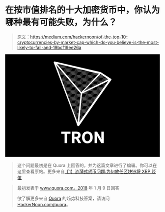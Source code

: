 # 在按市值排名的十大加密货币中，你认为哪种最有可能失败，为什么？

> 原文：<https://medium.com/hackernoon/of-the-top-10-cryptocurrencies-by-market-cap-which-do-you-believe-is-the-most-likely-to-fail-and-19bcf19ee26a>

![](img/dd896e6faec1af383ec60b981854670b.png)

> 这个问题最初是在 Quora 上回答的，并为这篇文章进行了编辑。你可以在这里查看原帖。更多来自[【1】](https://medium.com/u/3853f85f7d5e#cite-QToOE)[涟漪式货币问题:为何放任区块链将 XRP 贬值](https://hackernoon.com/the-ripple-currency-problem-why-permissioned-blockchains-will-devalue-xrp-d79aef84c074)

> 最初发表于 www.quora.com。2018 年 1 月 9 日回答
> 
> 欲了解更多来自 [Quora](https://medium.com/u/3853f85f7d5e?source=post_page-----19bcf19ee26a--------------------------------) 的趋势科技答案，请访问[HackerNoon.com/quora](https://hackernoon.com/quora/home)。